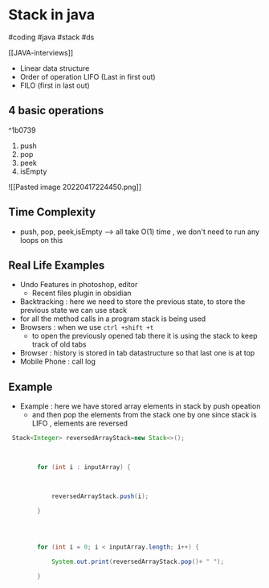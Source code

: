 # Stack in java
#coding 
#java 
#stack #ds

[[JAVA-interviews]]


- Linear data structure
- Order of operation LIFO (Last in first out)
- FILO (first in last out)


## 4 basic operations 

^1b0739

1. push
2. pop
3. peek
4. isEmpty

![[Pasted image 20220417224450.png]]


## Time Complexity
- push, pop, peek,isEmpty --> all take O(1) time , we don't need to run any loops on this 


## Real Life Examples
- Undo Features in photoshop, editor
	- Recent files plugin in obsidian
- Backtracking : here we need to store the previous state, to store the previous state we can use stack
- for all the method calls in a program stack is being used
- Browsers : when we use `ctrl +shift +t  ` 
	- to open the previously opened tab there it is using the stack to keep track of old tabs
- Browser : history is stored in tab datastructure so that last one is at top
- Mobile Phone : call log


## Example
- Example : here we have stored array elements in stack by push opeation
	- and then pop the elements from the stack one by one since stack is LIFO , elements are reversed
```java
 Stack<Integer> reversedArrayStack=new Stack<>();

  

        for (int i : inputArray) {

  

            reversedArrayStack.push(i);

        }

  
  

        for (int i = 0; i < inputArray.length; i++) {

            System.out.print(reversedArrayStack.pop()+ " ");

        }
```